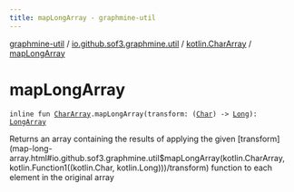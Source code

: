 ```yaml
---
title: mapLongArray - graphmine-util
---
```


[graphmine-util](../../index.html) / [io.github.sof3.graphmine.util](../index.html) / [kotlin.CharArray](index.html) / [mapLongArray](./map-long-array.html)

# mapLongArray

`inline fun `[`CharArray`](https://kotlinlang.org/api/latest/jvm/stdlib/kotlin/-char-array/index.html)`.mapLongArray(transform: (`[`Char`](https://kotlinlang.org/api/latest/jvm/stdlib/kotlin/-char/index.html)`) -> `[`Long`](https://kotlinlang.org/api/latest/jvm/stdlib/kotlin/-long/index.html)`): `[`LongArray`](https://kotlinlang.org/api/latest/jvm/stdlib/kotlin/-long-array/index.html)

Returns an array containing the results of applying the given [transform](map-long-array.html#io.github.sof3.graphmine.util$mapLongArray(kotlin.CharArray, kotlin.Function1((kotlin.Char, kotlin.Long)))/transform) function to each element in the
original array

